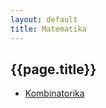 ```yaml
---
layout: default
title: Matematika
---
```


## {{page.title}}

* [Kombinatorika](kombinatorika.html)


